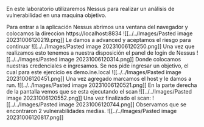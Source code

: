 En este laboratorio utilizaremos Nessus para realizar un análisis de vulnerabilidad en una maquina objetivo.

Para entrar a la aplicación Nessus abrimos una ventana del navegador y colocamos la direccion https://localhost:8834
![[../../Images/Pasted image 20231006120219.png]]
Le damos a advanced y aceptamos el riesgo para continuar
![[../../Images/Pasted image 20231006120250.png]]
Una vez que realizamos esto tenemos a nuestra disposición el panel de login de Nessus
![[../../Images/Pasted image 20231006120314.png]]
Donde colocamos nuestras credenciales e ingresamos.
Se nos pide ingresar un objetivo, el cual para este ejercicio es demo.ine.local
![[../../Images/Pasted image 20231006120451.png]]
Una vez agregado marcamos el host y le damos a run.
![[../../Images/Pasted image 20231006120521.png]]
En la parte derecha de la pantalla vemos que se esta ejecutando el scan
![[../../Images/Pasted image 20231006120552.png]]
Una vez finalizado el scan:
![[../../Images/Pasted image 20231006120744.png]]
Observamos que se encontraron 2 vulnerabilidades medias.
![[../../Images/Pasted image 20231006120817.png]]
